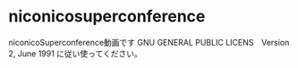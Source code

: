 niconicosuperconference
=======================

niconicoSuperconference動画です
GNU GENERAL PUBLIC LICENS　Version 2, June 1991
に従い使ってください。
